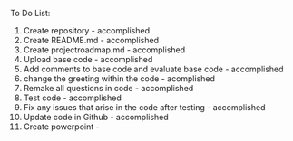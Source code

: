To Do List:

1) Create repository - accomplished
2) Create README.md - accomplished
3) Create projectroadmap.md - accomplished
4) Upload base code - accomplished
5) Add comments to base code and evaluate base code - accomplished
6) change the greeting within the code - acomplished
7) Remake all questions in code - accomplished
8) Test code - accomplished
9) Fix any issues that arise in the code after testing - accomplished
10) Update code in Github - accomplished
11) Create powerpoint - 
